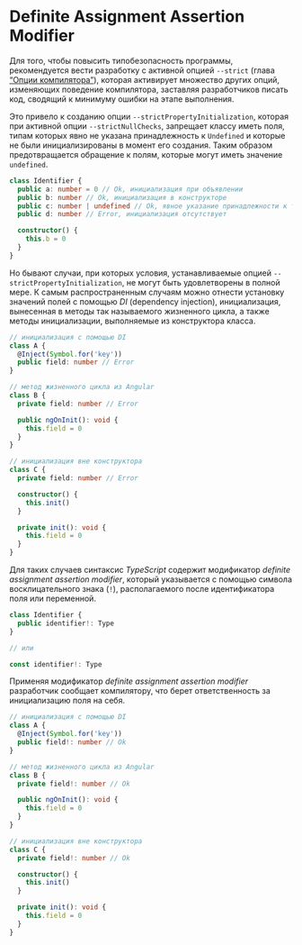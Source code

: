 # Definite Assignment Assertion Modifier

Для того, чтобы повысить типобезопасность программы, рекомендуется вести разработку с активной опцией `--strict` (глава [“Опции компилятора”]()), которая активирует множество других опций, изменяющих поведение компилятора, заставляя разработчиков писать код, сводящий к минимуму ошибки на этапе выполнения.

Это привело к созданию опции `--strictPropertyInitialization`, которая при активной опции `--strictNullChecks`, запрещает классу иметь поля, типам которых явно не указана принадлежность к `Undefined` и которые не были инициализированы в момент его создания. Таким образом предотвращается обращение к полям, которые могут иметь значение `undefined`.

```typescript
class Identifier {
  public a: number = 0 // Ok, инициализация при объявлении
  public b: number // Ok, инициализация в конструкторе
  public c: number | undefined // Ok, явное указание принадлежности к типу Undefined
  public d: number // Error, инициализация отсутствует

  constructor() {
    this.b = 0
  }
}
```

Но бывают случаи, при которых условия, устанавливаемые опцией `--strictPropertyInitialization`, не могут быть удовлетворены в полной мере. К самым распространенным случаям можно отнести установку значений полей с помощью _DI_ (dependency injection), инициализация, вынесенная в методы так называемого жизненного цикла, а также методы инициализации, выполняемые из конструктора класса.

```typescript
// инициализация с помощью DI
class A {
  @Inject(Symbol.for('key'))
  public field: number // Error
}
```

```typescript
// метод жизненного цикла из Angular
class B {
  private field: number // Error

  public ngOnInit(): void {
    this.field = 0
  }
}
```

```typescript
// инициализация вне конструктора
class C {
  private field: number // Error

  constructor() {
    this.init()
  }

  private init(): void {
    this.field = 0
  }
}
```

Для таких случаев синтаксис _TypeScript_ содержит модификатор _definite assignment assertion modifier_, который указывается с помощью символа восклицательного знака (`!`), располагаемого после идентификатора поля или переменной.

```typescript
class Identifier {
  public identifier!: Type
}

// или

const identifier!: Type
```

Применяя модификатор _definite assignment assertion modifier_ разработчик сообщает компилятору, что берет ответственность за инициализацию поля на себя.

```typescript
// инициализация с помощью DI
class A {
  @Inject(Symbol.for('key'))
  public field!: number // Ok
}
```

```typescript
// метод жизненного цикла из Angular
class B {
  private field!: number // Ok

  public ngOnInit(): void {
    this.field = 0
  }
}
```

```typescript
// инициализация вне конструктора
class C {
  private field!: number // Ok

  constructor() {
    this.init()
  }

  private init(): void {
    this.field = 0
  }
}
```
